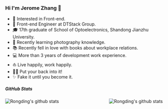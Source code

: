### Hi I'm Jerome Zhang 👋

- 🧐  Interested in Front-end.
- 💼  Front-end Engineer at DTStack Group.
- 🎓  17th graduate of School of Optoelectronics, Shandong Jianzhu University.
- 🌱  Recently learning photography knowledge.
- 📚  Recently fell in love with books about workplace relations.
- 💻  More than 3 years of development work experience.
- ⛵  Live happily, work happily.
- ✍🏻  Put your back into it!
- ✨  Fake it until you become it.

##### GitHub Stats

<div align="center">
    <a href="https://github.com/AndyZjy">
        <img align="left" src="https://github-readme-stats.vercel.app/api?username=AndyZjy&show_icons=truee&include_all_commits=true&theme=onedark&hide=prs" alt="Rongding's github stats"/>
    </a>
    <a href="https://github.com/AndyZjy">
        <img align="right" src="https://github-readme-stats.vercel.app/api/top-langs/?username=AndyZjy&layout=compact&show_icons=truee&include_all_commits=true&theme=onedark&card_width=230" alt="Rongding's github stats"/>
    </a>
</div>
